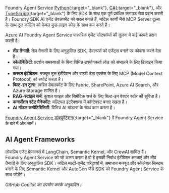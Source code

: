 Foundry Agent Service [Python](https://learn.microsoft.com/azure/ai-services/agents/quickstart?pivots=programming-language-python-azure){:target="_blank"}, [C#](https://learn.microsoft.com/azure/ai-services/agents/quickstart?pivots=programming-language-csharp){:target="_blank"}, और [TypeScript](https://learn.microsoft.com/azure/ai-foundry/agents/quickstart?pivots=programming-language-typescript){:target="_blank"} के लिए SDK के साथ एक पूर्ण प्रबंधित क्लाउड सेवा प्रदान करती है। Foundry SDK AI एजेंट डेवलपमेंट को सरल बनाते हैं, जटिल कार्यों जैसे MCP Server टूल्स के साथ टूल कॉलिंग को केवल कुछ लाइन कोड के साथ कम करते हैं।

Azure AI Foundry Agent Service पारंपरिक एजेंट प्लेटफॉर्म्स की तुलना में कई फायदे प्रदान करती है:

- **तीव्र तैनाती**: तेज़ तैनाती के लिए अनुकूलित SDK, डेवलपर्स को एजेंट्स बनाने पर फोकस करने देता है।
- **स्केलेबिलिटी**: प्रदर्शन समस्याओं के बिना विभिन्न उपयोगकर्ता लोड को संभालने के लिए डिज़ाइन किया गया।
- **कस्टम इंटीग्रेशन**: मजबूत टूल इंटीग्रेशन और बाहरी डेटा एक्सेस के लिए MCP (Model Context Protocol) को सपोर्ट करता है।
- **बिल्ट-इन टूल्स**: त्वरित डेवलपमेंट के लिए Fabric, SharePoint, Azure AI Search, और Azure Storage शामिल है।
- **RAG-स्टाइल सर्च**: कुशल फाइल और सिमेंटिक सर्च के लिए बिल्ट-इन वेक्टर स्टोर की सुविधा है।
- **कन्वर्सेशन स्टेट मैनेजमेंट**: मल्टिपल इंटरैक्शन्स में कॉन्टेक्स्ट बनाए रखता है।
- **AI मॉडल कम्पैटिबिलिटी**: विभिन्न AI मॉडल्स के साथ काम करता है।

[Foundry Agent Service डॉक्यूमेंटेशन](https://learn.microsoft.com/azure/ai-services/agents/overview){:target="_blank"} में Foundry Agent Service के बारे में और जानें।

## AI Agent Frameworks

लोकप्रिय एजेंट फ्रेमवर्क्स में LangChain, Semantic Kernel, और CrewAI शामिल हैं। Foundry Agent Service को जो अलग करता है वो है इसकी निर्बाध इंटीग्रेशन क्षमताएं और तीव्र तैनाती के लिए अनुकूलित SDK। जटिल मल्टी-एजेंट परिदृश्यों में, समाधान मजबूत और स्केलेबल सिस्टम बनाने के लिए Semantic Kernel और AutoGen जैसे SDK को Foundry Agent Service के साथ जोड़ेंगे।

*GitHub Copilot का उपयोग करके अनुवादित।*
